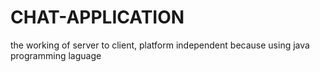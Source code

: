 # CHAT-APPLICATION
the working of server to client, platform independent because using java programming laguage

